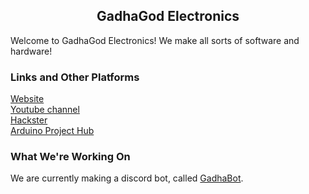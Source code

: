 <h2><center>GadhaGod Electronics</center></h2>

Welcome to GadhaGod Electronics! We make all sorts of software and hardware!

<h3>Links and Other Platforms</h3>
<a href="https://create.arduino.cc/projecthub/GadhaGod/arduino-video-game-controller-for-any-computer-e4aa16">Website</a><br>
<a href="https://create.arduino.cc/projecthub/GadhaGod/arduino-video-game-controller-for-any-computer-e4aa16">Youtube channel</a><br>
<a href="https://create.arduino.cc/projecthub/GadhaGod/arduino-video-game-controller-for-any-computer-e4aa16">Hackster</a><br>
<a href="https://create.arduino.cc/projecthub/GadhaGod/arduino-video-game-controller-for-any-computer-e4aa16">Arduino Project Hub</a>

<h3>What We're Working On</h3>
<p>We are currently making a discord bot, called <a href="https://github.com/gadhagod/GadhaBot">GadhaBot</a>.</p>
